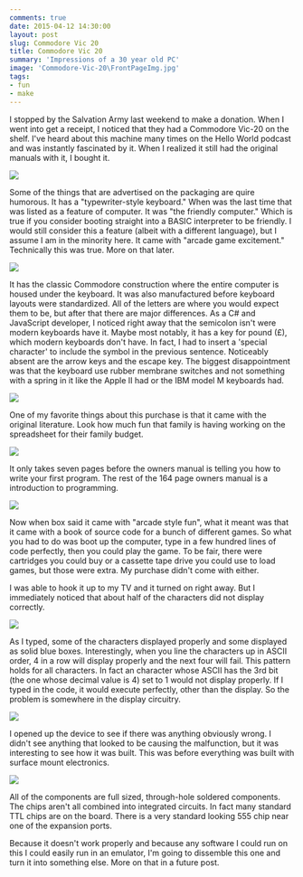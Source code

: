 ```yaml
---
comments: true
date: 2015-04-12 14:30:00
layout: post
slug: Commodore Vic 20
title: Commodore Vic 20
summary: 'Impressions of a 30 year old PC'
image: 'Commodore-Vic-20\FrontPageImg.jpg'
tags:
- fun
- make
---
```


I stopped by the Salvation Army last weekend to make a donation. When I went into get a receipt, I noticed that they had a Commodore Vic-20 on the shelf. I've heard about this machine many times on the Hello World podcast and was instantly fascinated by it. When I realized it still had the original manuals with it, I bought it.

[![](/img/posts/Commodore-Vic-20/Box.jpg)](/img/posts/Commodore-Vic-20/Box.jpg)

Some of the things that are advertised on the packaging are quire humorous. It has a "typewriter-style keyboard." When was the last time that was listed as a feature of computer. It was "the friendly computer." Which is true if you consider booting straight into a BASIC interpreter to be friendly. I would still consider this a feature (albeit with a different language), but I assume I am in the minority here. It came with "arcade game excitement." Technically this was true. More on that later.

[![](/img/posts/Commodore-Vic-20/CommodoreVic20.jpg)](/img/posts/Commodore-Vic-20/CommodoreVic20.jpg)

It has the classic Commodore construction where the entire computer is housed under the keyboard. It was also manufactured before keyboard layouts were standardized. All of the letters are where you would expect them to be, but after that there are major differences. As a C# and JavaScript developer, I noticed right away that the semicolon isn't were modern keyboards have it. Maybe most notably, it has a key for pound (£), which modern keyboards don't have. In fact, I had to insert a 'special character' to include the symbol in the previous sentence. Noticeably absent are the arrow keys and the escape key. The biggest disappointment was that the keyboard use rubber membrane switches and not something with a spring in it like the Apple II had or the IBM model M keyboards had.

[![](/img/posts/Commodore-Vic-20/Books.jpg)](/img/posts/Commodore-Vic-20/Books.jpg)

One of my favorite things about this purchase is that it came with the original literature. Look how much fun that family is having working on the spreadsheet for their family budget.

[![](/img/posts/Commodore-Vic-20/Manual.jpg)](/img/posts/Commodore-Vic-20/Manual.jpg)

It only takes seven pages before the owners manual is telling you how to write your first program. The rest of the 164 page owners manual is a introduction to programming. 

[![](/img/posts/Commodore-Vic-20/Code.jpg)](/img/posts/Commodore-Vic-20/Code.jpg)

Now when box said it came with "arcade style fun", what it meant was that it came with a book of source code for a bunch of different games. So what you had to do was boot up the computer, type in a few hundred lines of code perfectly, then you could play the game. To be fair, there were cartridges you could buy or a cassette tape drive you could use to load games, but those were extra. My purchase didn't come with either. 

I was able to hook it up to my TV and it turned on right away. But I immediately noticed that about half of the characters did not display correctly. 

[![](/img/posts/Commodore-Vic-20/Screenshot.jpg)](/img/posts/Commodore-Vic-20/Screenshot.jpg)

As I typed, some of the characters displayed properly and some displayed as solid blue boxes. Interestingly, when you line the characters up in ASCII order, 4 in a row will display properly and the next four will fail. This pattern holds for all characters. In fact an character whose ASCII has the 3rd bit (the one whose decimal value is 4) set to 1 would not display properly. If I typed in the code, it would execute perfectly, other than the display. So the problem is somewhere in the display circuitry. 

[![](/img/posts/Commodore-Vic-20/Motherboard.jpg)](/img/posts/Commodore-Vic-20/Motherboard.jpg)

I opened up the device to see if there was anything obviously wrong. I didn't see anything that looked to be causing the malfunction, but it was interesting to see how it was built. This was before everything was built with surface mount electronics. 

[![](/img/posts/Commodore-Vic-20/Chips.jpg)](/img/posts/Commodore-Vic-20/Chips.jpg)

All of the components are full sized, through-hole soldered components. The chips aren't all combined into integrated circuits. In fact many standard TTL chips are on the board. There is a very standard looking 555 chip near one of the expansion ports. 

Because it doesn't work properly and because any software I could run on this I could easily run in an emulator, I'm going to dissemble this one and turn it into something else. More on that in a future post. 